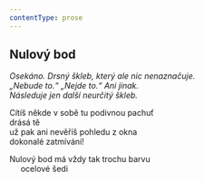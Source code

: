 ```yaml
---
contentType: prose
---
```


## Nulový bod

_Osekáno. Drsný škleb, který ale nic nenaznačuje.  
„Nebude to.“ „Nejde to.“ Ani jinak.  
Následuje jen další neurčitý škleb._

Cítíš někde v sobě tu podivnou pachuť  
drásá tě  
už pak ani nevěříš pohledu z okna  
dokonalé zatmívání!

Nulový bod má vždy tak trochu barvu  
     ocelové šedi
